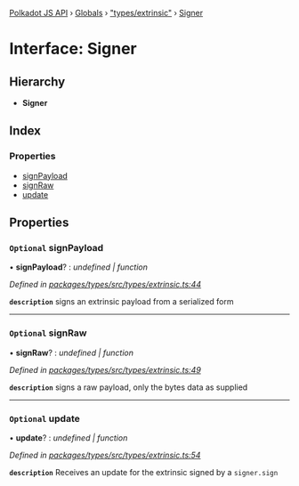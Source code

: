 [Polkadot JS API](../README.md) › [Globals](../globals.md) › ["types/extrinsic"](../modules/_types_extrinsic_.md) › [Signer](_types_extrinsic_.signer.md)

# Interface: Signer

## Hierarchy

* **Signer**

## Index

### Properties

* [signPayload](_types_extrinsic_.signer.md#optional-signpayload)
* [signRaw](_types_extrinsic_.signer.md#optional-signraw)
* [update](_types_extrinsic_.signer.md#optional-update)

## Properties

### `Optional` signPayload

• **signPayload**? : *undefined | function*

*Defined in [packages/types/src/types/extrinsic.ts:44](https://github.com/polkadot-js/api/blob/7d1c93db59/packages/types/src/types/extrinsic.ts#L44)*

**`description`** signs an extrinsic payload from a serialized form

___

### `Optional` signRaw

• **signRaw**? : *undefined | function*

*Defined in [packages/types/src/types/extrinsic.ts:49](https://github.com/polkadot-js/api/blob/7d1c93db59/packages/types/src/types/extrinsic.ts#L49)*

**`description`** signs a raw payload, only the bytes data as supplied

___

### `Optional` update

• **update**? : *undefined | function*

*Defined in [packages/types/src/types/extrinsic.ts:54](https://github.com/polkadot-js/api/blob/7d1c93db59/packages/types/src/types/extrinsic.ts#L54)*

**`description`** Receives an update for the extrinsic signed by a `signer.sign`
